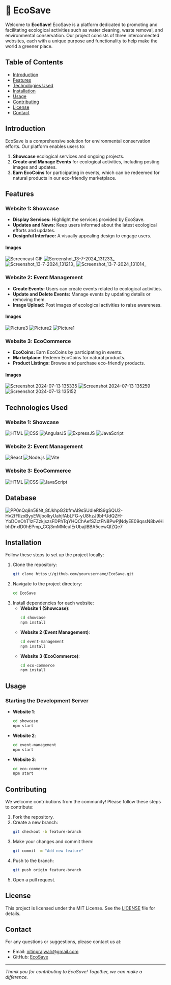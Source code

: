 # 🌿 EcoSave

Welcome to **EcoSave**! EcoSave is a platform dedicated to promoting and facilitating ecological activities such as water cleaning, waste removal, and environmental conservation. Our project consists of three interconnected websites, each with a unique purpose and functionality to help make the world a greener place.

## Table of Contents
- [Introduction](#introduction)
- [Features](#features)
- [Technologies Used](#technologies-used)
- [Installation](#installation)
- [Usage](#usage)
- [Contributing](#contributing)
- [License](#license)
- [Contact](#contact)

## Introduction
EcoSave is a comprehensive solution for environmental conservation efforts. Our platform enables users to:

1. **Showcase** ecological services and ongoing projects.
2. **Create and Manage Events** for ecological activities, including posting images and updates.
3. **Earn EcoCoins** for participating in events, which can be redeemed for natural products in our eco-friendly marketplace.

## Features

### Website 1: Showcase
- **Display Services:** Highlight the services provided by EcoSave.
- **Updates and News:** Keep users informed about the latest ecological efforts and updates.
- **Designful Interface:** A visually appealing design to engage users.
#### Images
![Screencast GIF](Ecosave/images/screencast--2024.07.13-12_59_03.gif)
![Screenshot_13-7-2024_131233_](https://github.com/user-attachments/assets/120201b6-f6c9-43bd-ab84-e81b2a23e297)
![Screenshot_13-7-2024_131213_](https://github.com/user-attachments/assets/aac757a3-50db-4458-95d8-83f5f7fb2ad1)
![Screenshot_13-7-2024_131014_](https://github.com/user-attachments/assets/4b279c08-8d3a-4fd2-985c-60cefd5f60b0)


### Website 2: Event Management
- **Create Events:** Users can create events related to ecological activities.
- **Update and Delete Events:** Manage events by updating details or removing them.
- **Image Upload:** Post images of ecological activities to raise awareness.
#### Images
![Picture3](https://github.com/user-attachments/assets/3fbcae5f-30fc-4cc8-8179-a11d3d09f501)
![Picture2](https://github.com/user-attachments/assets/0bdd6bbc-b3c9-4635-8d85-7e6f79b3eb75)
![Picture1](https://github.com/user-attachments/assets/09b0d6a5-4f8d-4b17-a2c0-687ca0875fbc)


### Website 3: EcoCommerce
- **EcoCoins:** Earn EcoCoins by participating in events.
- **Marketplace:** Redeem EcoCoins for natural products.
- **Product Listings:** Browse and purchase eco-friendly products.
#### Images
![Screenshot 2024-07-13 135335](https://github.com/user-attachments/assets/6b99b12d-e50c-4786-b44b-b0c3a1062e88)
![Screenshot 2024-07-13 135259](https://github.com/user-attachments/assets/893331e2-dd47-4898-b16e-a7c3c3c14a19)
![Screenshot 2024-07-13 135152](https://github.com/user-attachments/assets/c4f1fda6-9277-464d-a9fd-62bde01ee4aa)


## Technologies Used
### Website 1: Showcase
![HTML](https://img.shields.io/badge/HTML-5-orange)
![CSS](https://img.shields.io/badge/CSS-3-blue)
![AngularJS](https://img.shields.io/badge/AngularJS-1.8.2-red)
![ExpressJS](https://img.shields.io/badge/ExpressJS-4.17.1-green)
![JavaScript](https://img.shields.io/badge/JavaScript-ES6-yellow)

### Website 2: Event Management
![React](https://img.shields.io/badge/React-17.0.2-blue)
![Node.js](https://img.shields.io/badge/Node.js-14.17.0-green)
![Vite](https://img.shields.io/badge/Vite-2.3.7-purple)

### Website 3: EcoCommerce
![HTML](https://img.shields.io/badge/HTML-5-orange)
![CSS](https://img.shields.io/badge/CSS-3-blue)
![JavaScript](https://img.shields.io/badge/JavaScript-ES6-yellow)

## Database
![PP0nQq8n58Nt_8fJkhpG2bfmAI9sSUdIeRlS9gSQU2-Hv2fFIlzxByyEWjbolkyUahjfAbLFG-yU8hzJ9bI-UdQZH-YbDOnOhT1zFZzkjszsFDPhTqYHQChAefSZctFN8PwPjNdyEE09qssN8bwHibhDnxlD0hEPmp_CCj3mMMeuIErUbajlBBA5cewQIZQe7](https://github.com/user-attachments/assets/baf35bcc-301d-4ddc-892a-b610edf7fb43)


## Installation
Follow these steps to set up the project locally:

1. Clone the repository:
   ```bash
   git clone https://github.com/yourusername/EcoSave.git
   ```
2. Navigate to the project directory:
   ```bash
   cd EcoSave
   ```
3. Install dependencies for each website:
   - **Website 1 (Showcase)**:
     ```bash
     cd showcase
     npm install
     ```
   - **Website 2 (Event Management)**:
     ```bash
     cd event-management
     npm install
     ```
   - **Website 3 (EcoCommerce)**:
     ```bash
     cd eco-commerce
     npm install
     ```

## Usage
### Starting the Development Server
- **Website 1**:
  ```bash
  cd showcase
  npm start
  ```
- **Website 2**:
  ```bash
  cd event-management
  npm start
  ```
- **Website 3**:
  ```bash
  cd eco-commerce
  npm start
  ```

## Contributing
We welcome contributions from the community! Please follow these steps to contribute:

1. Fork the repository.
2. Create a new branch:
   ```bash
   git checkout -b feature-branch
   ```
3. Make your changes and commit them:
   ```bash
   git commit -m "Add new feature"
   ```
4. Push to the branch:
   ```bash
   git push origin feature-branch
   ```
5. Open a pull request.

## License
This project is licensed under the MIT License. See the [LICENSE](LICENSE) file for details.

## Contact
For any questions or suggestions, please contact us at:
- Email: nitinprajwalr@gmail.com
- GitHub: [EcoSave](https://github.com/nitinprajwal/ecoSave)

---

*Thank you for contributing to EcoSave! Together, we can make a difference.*
